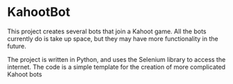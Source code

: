 # KahootBot
This project creates several bots that join a Kahoot game. All the bots currently do is take up space, but they may have more functionality in the future.

The project is written in Python, and uses the Selenium library to access the internet. The code is a simple template for the creation of more complicated Kahoot bots

